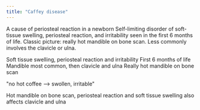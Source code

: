 ```yaml
---
title: "Caffey disease"
---
```

A cause of periosteal reaction in a newborn
Self-limiting disorder of soft-tissue swelling, periosteal reaction, and irritability seen in the first 6 months of life.
Classic picture: really hot mandible on bone scan. Less commonly involves the clavicle or ulna.

Soft tissue swelling, periosteal reaction and irritability
First 6 months of life
Mandible most common, then clavicle and ulna
Really hot mandible on bone scan

&quot;no hot coffee --&gt; swollen, irritable&quot;

Hot mandible on bone scan, periosteal reaction and soft tissue swelling also affects clavicle and ulna

